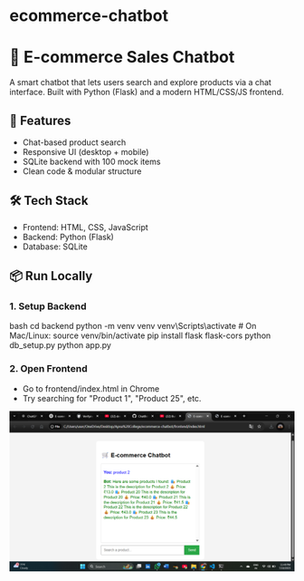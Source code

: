 # ecommerce-chatbot
# 🛒 E-commerce Sales Chatbot

A smart chatbot that lets users search and explore products via a chat interface. Built with Python (Flask) and a modern HTML/CSS/JS frontend.

## 🚀 Features
- Chat-based product search
- Responsive UI (desktop + mobile)
- SQLite backend with 100 mock items
- Clean code & modular structure

## 🛠️ Tech Stack
- Frontend: HTML, CSS, JavaScript
- Backend: Python (Flask)
- Database: SQLite

## 📦 Run Locally

### 1. Setup Backend
bash
cd backend
python -m venv venv
venv\Scripts\activate      # On Mac/Linux: source venv/bin/activate
pip install flask flask-cors
python db_setup.py
python app.py

### 2. Open Frontend
- Go to frontend/index.html in Chrome
- Try searching for "Product 1", "Product 25", etc.

![image alt](https://github.com/SamruddhSarode/ecommerce-chatbot/blob/a1e2779c560f5584ed3fe8b1f9a6c108eb4243be/image1.png)

